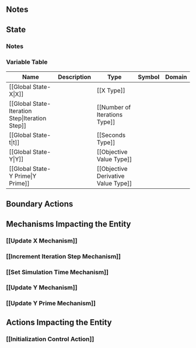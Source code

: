 ## Notes

## State
### Notes

### Variable Table
| Name | Description | Type | Symbol | Domain |
| --- | --- | --- | --- | --- |
|[[Global State-X\|X]]||[[X Type]]|||
|[[Global State-Iteration Step\|Iteration Step]]||[[Number of Iterations Type]]|||
|[[Global State-t\|t]]||[[Seconds Type]]|||
|[[Global State-Y\|Y]]||[[Objective Value Type]]|||
|[[Global State-Y Prime\|Y Prime]]||[[Objective Derivative Value Type]]|||


## Boundary Actions
## Mechanisms Impacting the Entity
### [[Update X Mechanism]]
### [[Increment Iteration Step Mechanism]]
### [[Set Simulation Time Mechanism]]
### [[Update Y Mechanism]]
### [[Update Y Prime Mechanism]]
## Actions Impacting the Entity
### [[Initialization Control Action]]

